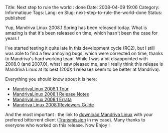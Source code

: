 Title: Next step to rule the world : done
Date: 2008-04-09 19:06
Category: Informatique
Tags:
Lang: en
Slug: next-step-to-rule-the-world-done
Status: published

Yup, Mandriva Linux 2008.1 Spring has been released today. What is amazing is
that it's been released on time, which hasn't been the case for years !

I've started testing it quite late in this development cycle (RC2), but I still
was able to find a few annoying bugs, which were corrected on time, thanks to
Mandriva's hard working team. While I was a bit disappointed with 2008.0 (and
2007.0), what I saw pleased me, ans I really think this release is Mandriva
Linux at its best (200X.1 releases seem to be better at Mandriva).

Everything you should know about it is here:

- [MandrivaLinux 2008.1 Tour](http://wiki.mandriva.com/en/2008.1_Tour)
- [MandrivaLinux 2008.1 Release
  Notes](http://wiki.mandriva.com/en/2008.1_Notes)
- [MandrivaLinux 2008.1 Errata](http://wiki.mandriva.com/en/2008.1_Errata)
- [Mandriva Linux 2008.1Reviewers
  Guide](http://wiki.mandriva.com/en/2008.1_Reviewers_Guide)

And the most important : the link to [download Mandriva
Linux](http://torrent.mandriva.com{static}/media/) with your prefered
bittorrent client ([Transmission](http://www.transmissionbt.com/) in my case).
Many thanks to everyone who worked on this release. Now Enjoy !
